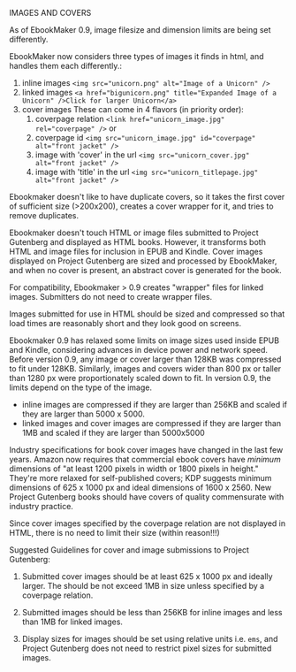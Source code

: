 IMAGES AND COVERS

As of EbookMaker 0.9, image filesize and dimension limits are being set differently.

EbookMaker now considers three types of images it finds in html, and handles them each differently.:

1. inline images
    `<img src="unicorn.png" alt="Image of a Unicorn" />`
2. linked images
    `<a href="bigunicorn.png" title="Expanded Image of a Unicorn" />Click for larger Unicorn</a>`
3. cover images
   These can come in 4 flavors (in priority order):
    1. coverpage relation
        `<link href="unicorn_image.jpg" rel="coverpage" />`  or 
    2. coverpage id
        `<img src="unicorn_image.jpg" id="coverpage" alt="front jacket" />`
    3. image with 'cover' in the url
        `<img src="unicorn_cover.jpg" alt="front jacket" />`
    4. image with 'title' in the url
        `<img src="unicorn_titlepage.jpg" alt="front jacket" />`

Ebookmaker doesn't like to have duplicate covers, so it takes the first cover of sufficient size (>200x200), creates a cover wrapper for it, and tries to remove duplicates.

Ebookmaker doesn't touch HTML or image files submitted to Project Gutenberg and displayed as HTML books. However, it transforms both HTML and image files for inclusion in EPUB and Kindle. Cover images displayed on Project Gutenberg are sized and processed by EbookMaker, and when no cover is present, an abstract cover is generated for the book.

For compatibility, Ebookmaker > 0.9 creates "wrapper" files for linked images. Submitters do not need to create wrapper files.

Images submitted for use in HTML should be sized and compressed so that load times are reasonably short and they look good on screens.

Ebookmaker 0.9 has relaxed some limits on image sizes used inside EPUB and Kindle, considering advances in device power and network speed. Before version 0.9, any image or cover larger than 128KB was compressed to  fit under 128KB. Similarly, images and covers wider than 800 px or taller than 1280 px were proportionately scaled down to fit. In version 0.9, the limits depend on the type of the image. 

- inline images are compressed if they are larger than 256KB and scaled if they are larger than 5000 x 5000.
- linked images and cover images are compressed if they are larger than 1MB and scaled if they are larger than 5000x5000

Industry specifications for book cover images have changed in the last few years. Amazon now requires that commercial ebook covers have _minimum_ dimensions of "at least 1200 pixels in width or 1800 pixels in height." They're more relaxed for self-published covers; KDP suggests minimum dimensions of 625 x 1000 px and ideal dimensions of 1600 x 2560. New Project Gutenberg books should have covers of quality commensurate with industry practice.

Since cover images specified by the coverpage relation are not displayed in HTML, there is no need to limit their size (within reason!!!)

Suggested Guidelines for cover and image submissions to Project Gutenberg:

1. Submitted cover images should be at least 625 x 1000 px and ideally larger. The should be not exceed 1MB in size unless specified by a coverpage relation.

2. Submitted images should be less than 256KB for inline images and less than 1MB for linked images.

3. Display sizes for images should be set using relative units i.e. `ems`, and Project Gutenberg does not need to restrict pixel sizes for submitted images.




